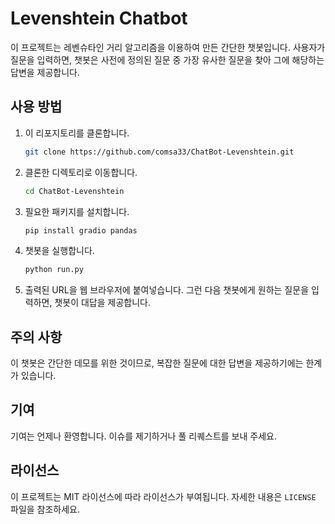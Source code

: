# Levenshtein Chatbot

이 프로젝트는 레벤슈타인 거리 알고리즘을 이용하여 만든 간단한 챗봇입니다. 사용자가 질문을 입력하면, 챗봇은 사전에 정의된 질문 중 가장 유사한 질문을 찾아 그에 해당하는 답변을 제공합니다.

## 사용 방법

1. 이 리포지토리를 클론합니다.

    ```bash
    git clone https://github.com/comsa33/ChatBot-Levenshtein.git
    ```

2. 클론한 디렉토리로 이동합니다.

    ```bash
    cd ChatBot-Levenshtein
    ```

3. 필요한 패키지를 설치합니다.

    ```bash
    pip install gradio pandas
    ```

4. 챗봇을 실행합니다.

    ```bash
    python run.py
    ```

5. 출력된 URL을 웹 브라우저에 붙여넣습니다. 그런 다음 챗봇에게 원하는 질문을 입력하면, 챗봇이 대답을 제공합니다.

## 주의 사항

이 챗봇은 간단한 데모를 위한 것이므로, 복잡한 질문에 대한 답변을 제공하기에는 한계가 있습니다.

## 기여

기여는 언제나 환영합니다. 이슈를 제기하거나 풀 리퀘스트를 보내 주세요.

## 라이선스

이 프로젝트는 MIT 라이선스에 따라 라이선스가 부여됩니다. 자세한 내용은 `LICENSE` 파일을 참조하세요.
